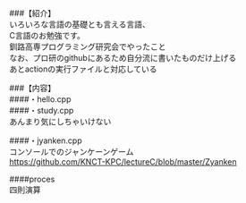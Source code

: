 ###【紹介】  
いろいろな言語の基礎とも言える言語、  
C言語のお勉強です。  
釧路高専プログラミング研究会でやったこと  
なお、プロ研のgithubにあるため自分流に書いたものだけ上げる  
あとactionの実行ファイルと対応している  
  
###【内容】  
####・hello.cpp  
####・study.cpp  
あんまり気にしちゃいけない
  
####・jyanken.cpp  
コンソールでのジャンケーンゲーム  
https://github.com/KNCT-KPC/lectureC/blob/master/Zyanken  
  
####proces  
四則演算  
  